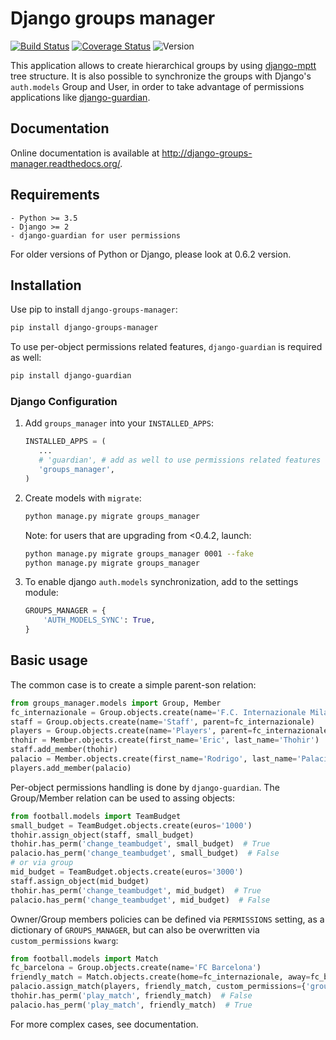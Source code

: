 # Django groups manager

[![Build Status](https://travis-ci.org/vittoriozamboni/django-groups-manager.svg?branch=master)](https://travis-ci.org/vittoriozamboni/django-groups-manager) [![Coverage Status](https://coveralls.io/repos/vittoriozamboni/django-groups-manager/badge.png?branch=master)](https://coveralls.io/r/vittoriozamboni/django-groups-manager?branch=master) ![Version](https://badge.fury.io/py/django-groups-manager.svg)

This application allows to create hierarchical groups by using [django-mptt](https://github.com/django-mptt/django-mptt) tree structure.
It is also possible to synchronize the groups with Django's ``auth.models`` Group and User, in order to take advantage of permissions applications like [django-guardian](https://github.com/lukaszb/django-guardian/).

## Documentation

Online documentation is available at http://django-groups-manager.readthedocs.org/.

## Requirements
    - Python >= 3.5
    - Django >= 2
    - django-guardian for user permissions

For older versions of Python or Django, please look at 0.6.2 version.

## Installation

Use pip to install ``django-groups-manager``:

```bash
pip install django-groups-manager
```

To use per-object permissions related features, ``django-guardian`` is required as well:

```bash
pip install django-guardian
```

### Django Configuration

1. Add ``groups_manager`` into your ``INSTALLED_APPS``:

    ```python
    INSTALLED_APPS = (
       ...
       # 'guardian', # add as well to use permissions related features
       'groups_manager',
    )
    ```

2. Create models with ``migrate``:

    ```bash
    python manage.py migrate groups_manager
    ```

    Note: for users that are upgrading from <0.4.2, launch:

    ```bash
    python manage.py migrate groups_manager 0001 --fake
    python manage.py migrate groups_manager
    ```

3. To enable django ``auth.models`` synchronization, add to the settings module:

    ```python
    GROUPS_MANAGER = {
        'AUTH_MODELS_SYNC': True,
    }
    ```

## Basic usage

The common case is to create a simple parent-son relation:

```python
from groups_manager.models import Group, Member
fc_internazionale = Group.objects.create(name='F.C. Internazionale Milan')
staff = Group.objects.create(name='Staff', parent=fc_internazionale)
players = Group.objects.create(name='Players', parent=fc_internazionale)
thohir = Member.objects.create(first_name='Eric', last_name='Thohir')
staff.add_member(thohir)
palacio = Member.objects.create(first_name='Rodrigo', last_name='Palacio')
players.add_member(palacio)
```

Per-object permissions handling is done by ``django-guardian``. The Group/Member relation can be used to assing objects:

```python
from football.models import TeamBudget
small_budget = TeamBudget.objects.create(euros='1000')
thohir.assign_object(staff, small_budget)
thohir.has_perm('change_teambudget', small_budget)  # True
palacio.has_perm('change_teambudget', small_budget)  # False
# or via group
mid_budget = TeamBudget.objects.create(euros='3000')
staff.assign_object(mid_budget)
thohir.has_perm('change_teambudget', mid_budget)  # True
palacio.has_perm('change_teambudget', mid_budget)  # False
```

Owner/Group members policies can be defined via ``PERMISSIONS`` setting, as a dictionary of ``GROUPS_MANAGER``, but can also be overwritten via ``custom_permissions`` ``kwarg``:

```python
from football.models import Match
fc_barcelona = Group.objects.create(name='FC Barcelona')
friendly_match = Match.objects.create(home=fc_internazionale, away=fc_barcelona)
palacio.assign_match(players, friendly_match, custom_permissions={'group': ['play']})
thohir.has_perm('play_match', friendly_match)  # False
palacio.has_perm('play_match', friendly_match)  # True
```

For more complex cases, see documentation.
